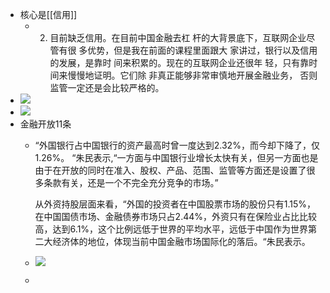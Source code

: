 - 核心是[[信用]]
    - 2) 目前缺乏信用。在目前中国金融去杠
      杆的大背景底下，互联网企业尽管有很
      多优势，但是我在前面的课程里面跟大
      家讲过，银行以及信用的发展，是靠时
      间来积累的。现在的互联网企业还很年
      轻，只有靠时间来慢慢地证明。它们除
      非真正能够非常审慎地开展金融业务，
      否则监管一定还是会比较严格的。
- ![](https://firebasestorage.googleapis.com/v0/b/firescript-577a2.appspot.com/o/imgs%2Fapp%2Fxinyiheng%2Fedz0UjeXXl.png?alt=media&token=9166d251-772a-48e0-925a-3e20c676febf)
- ![](https://firebasestorage.googleapis.com/v0/b/firescript-577a2.appspot.com/o/imgs%2Fapp%2Fxinyiheng%2FN83HUHwLYj.png?alt=media&token=14c5235b-e91e-4bc3-9575-e0cde61820e7)
- 金融开放11条
    - “外国银行占中国银行的资产最高时曾一度达到2.32%，而今却下降了，仅1.26%。 “朱民表示,“一方面与中国银行业增长太快有关，但另一方面也是由于在开放的同时在准入、股权、产品、范围、监管等方面还是设置了很多条款有关，还是一个不完全充分竞争的市场。”
      
      从外资持股层面来看，“外国的投资者在中国股票市场的股份只有1.15%，在中国国债市场、金融债券市场只占2.44%，外资只有在保险业占比比较高，达到6.1%，这个比例远低于世界的平均水平，远低于中国作为世界第二大经济体的地位，体现当前中国金融市场国际化的落后。“朱民表示。
      
    - ![](https://firebasestorage.googleapis.com/v0/b/firescript-577a2.appspot.com/o/imgs%2Fapp%2Fxinyiheng%2Fl7RekzDsC-.png?alt=media&token=f4eaf4dd-cb7f-46b8-812d-108785a960ca)
    - 
      
